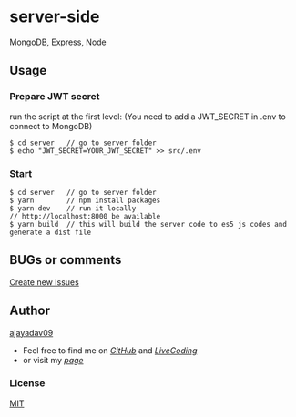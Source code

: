 # server-side
MongoDB, Express, Node

## Usage

### Prepare JWT secret

run the script at the first level: (You need to add a JWT_SECRET in .env to connect to MongoDB)
```terminal
$ cd server   // go to server folder
$ echo "JWT_SECRET=YOUR_JWT_SECRET" >> src/.env
```

### Start

```terminal
$ cd server   // go to server folder
$ yarn        // npm install packages
$ yarn dev    // run it locally
// http://localhost:8000 be available
$ yarn build  // this will build the server code to es5 js codes and generate a dist file
```

## BUGs or comments
[Create new Issues](https://github.com/ajayadav09/mern/issues)

## Author
[ajayadav09](ajayadav09.github.io)
- Feel free to find me on _[GitHub](https://github.com/ajayadav09)_ and _[LiveCoding](https://www.livecoding.tv/ajayadav09/)_
- or visit my _[page](http://ajayadav09.github.io/)_

### License
[MIT](https://github.com/ajayadav09/eventbrite-api/blob/master/LICENSE)
